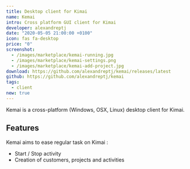 ```yaml
---
title: Desktop client for Kimai
name: Kemai
intro: Cross platform GUI client for Kimai
developer: alexandreptj
date: "2020-05-05 21:00:00 +0100"
icon: fas fa-desktop
price: "0"
screenshot: 
  - /images/marketplace/kemai-running.jpg
  - /images/marketplace/kemai-settings.png
  - /images/marketplace/kemai-add-project.jpg
download: https://github.com/alexandreptj/kemai/releases/latest
github: https://github.com/alexandreptj/kemai
tags:
  - client
new: true
---
```


Kemai is a cross-platform (Windows, OSX, Linux) desktop client for Kimai.

## Features

Kemai aims to ease regular task on Kimai :

- Start / Stop activity
- Creation of customers, projects and activities
